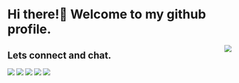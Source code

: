 # Hi there!👋 Welcome to my github profile.
<p align>
  <img src ="https://user-images.githubusercontent.com/43118870/209341830-21ae1604-086d-4b2d-af93-bbbb8a4f6693.png" align='right'/>
</p>

## Lets connect and chat.
<p>
  <a href='https://www.facebook.com/Rajdeep.Kerkar.07'><img src="https://img.icons8.com/bubbles/60/null/facebook-new.png"/></a>
  <a href='https://www.instagram.com/_raj._.d33p_/'><img src="https://img.icons8.com/bubbles/60/null/instagram-new--v2.png"/></a>
  <a href='https://twitter.com/Evilemperor07'><img src="https://img.icons8.com/bubbles/60/null/twitter-circled.png"/></a>
  <a href='https://in.linkedin.com/in/rajdeep-kerkar07'><img src="https://img.icons8.com/bubbles/60/null/linkedin.png"/></a>
  <a href='mailto:rajdeepkerkar2800@gmail.com'><img src="https://img.icons8.com/bubbles/60/null/gmail.png"/></a>
</p>
